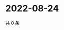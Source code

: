 # 2022-08-24

共 0 条

<!-- BEGIN WEIBO -->
<!-- 最后更新时间 Wed Aug 24 2022 19:14:40 GMT+0800 (China Standard Time) -->

<!-- END WEIBO -->
